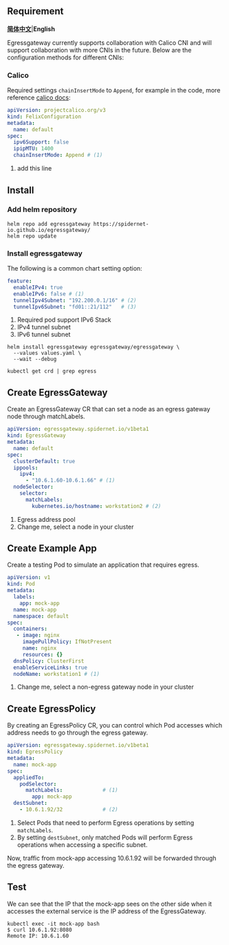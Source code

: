 ## Requirement

[**简体中文**](./Install.zh.md)|**English**

Egressgateway currently supports collaboration with Calico CNI and will support collaboration with more CNIs in the future.
Below are the configuration methods for different CNIs:

### Calico

Required settings `chainInsertMode` to `Append`, for example in the code,
more reference [calico docs](https://projectcalico.docs.tigera.io/reference/resources/felixconfig):

```yaml
apiVersion: projectcalico.org/v3
kind: FelixConfiguration
metadata:
  name: default
spec:
  ipv6Support: false
  ipipMTU: 1400
  chainInsertMode: Append # (1)
```

1. add this line

## Install

### Add helm repository

```shell
helm repo add egressgateway https://spidernet-io.github.io/egressgateway/
helm repo update
```

### Install egressgateway

The following is a common chart setting option:

```yaml
feature:
  enableIPv4: true
  enableIPv6: false # (1)
  tunnelIpv4Subnet: "192.200.0.1/16" # (2)
  tunnelIpv6Subnet: "fd01::21/112"   # (3)
```

1. Required pod support IPv6 Stack
2. IPv4 tunnel subnet
3. IPv6 tunnel subnet


```shell
helm install egressgateway egressgateway/egressgateway \
  --values values.yaml \
  --wait --debug
```

```shell
kubectl get crd | grep egress
```

## Create EgressGateway

Create an EgressGateway CR that can set a node as an egress gateway node through matchLabels.

```yaml
apiVersion: egressgateway.spidernet.io/v1beta1
kind: EgressGateway
metadata:
  name: default
spec:
  clusterDefault: true
  ippools:
    ipv4:
      - "10.6.1.60-10.6.1.66" # (1)  
  nodeSelector:
    selector:
      matchLabels:
        kubernetes.io/hostname: workstation2 # (2)
```

1. Egress address pool
2. Change me, select a node in your cluster

## Create Example App

Create a testing Pod to simulate an application that requires egress.

```yaml
apiVersion: v1
kind: Pod
metadata:
  labels:
    app: mock-app
  name: mock-app
  namespace: default
spec:
  containers:
   - image: nginx
     imagePullPolicy: IfNotPresent
     name: nginx
     resources: {}
  dnsPolicy: ClusterFirst
  enableServiceLinks: true
  nodeName: workstation1 # (1)
```

1. Change me, select a non-egress gateway node in your cluster

## Create EgressPolicy

By creating an EgressPolicy CR, you can control which Pod accesses which address needs to go through the egress gateway.

```yaml
apiVersion: egressgateway.spidernet.io/v1beta1
kind: EgressPolicy
metadata:
  name: mock-app
spec:
  appliedTo:
    podSelector:
      matchLabels:             # (1)
        app: mock-app
  destSubnet:
    - 10.6.1.92/32             # (2)
```

1. Select Pods that need to perform Egress operations by setting `matchLabels`.
2. By setting `destSubnet`, only matched Pods will perform Egress operations when accessing a specific subnet.

Now, traffic from mock-app accessing 10.6.1.92 will be forwarded through the egress gateway.

## Test

We can see that the IP that the mock-app sees on the other side when it accesses the external service is the IP address of the EgressGateway.

```shell
kubectl exec -it mock-app bash
$ curl 10.6.1.92:8080
Remote IP: 10.6.1.60
```
